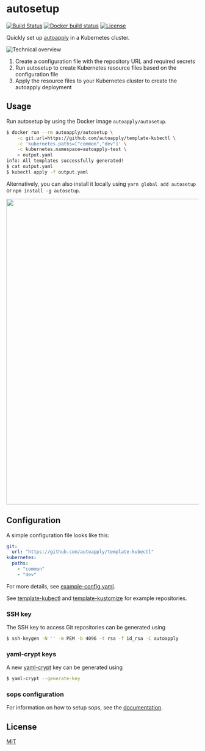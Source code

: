 # autosetup

[![Build Status](https://img.shields.io/travis/autoapply/autosetup.svg?style=flat-square)](https://travis-ci.org/autoapply/autosetup) [![Docker build status](https://img.shields.io/docker/build/autoapply/autosetup.svg?style=flat-square)](https://hub.docker.com/r/autoapply/autosetup/) [![License](https://img.shields.io/badge/license-MIT-blue.svg?style=flat-square)](https://github.com/autoapply/autosetup/blob/master/LICENSE)

Quickly set up [autoapply](https://github.com/autoapply/autoapply) in a Kubernetes cluster.

![Technical overview](https://autoapply.github.io/autosetup/overview.svg)

1. Create a configuration file with the repository URL and required secrets
2. Run autosetup to create Kubernetes resource files based on the configuration file
3. Apply the resource files to your Kubernetes cluster to create the autoapply deployment

## Usage

Run autosetup by using the Docker image `autoapply/autosetup`.

```bash
$ docker run --rm autoapply/autosetup \
    -c git.url=https://github.com/autoapply/template-kubectl \
    -c 'kubernetes.paths=["common","dev"]' \
    -c kubernetes.namespace=autoapply-test \
    > output.yaml
info: All templates successfully generated!
$ cat output.yaml
$ kubectl apply -f output.yaml
```

Alternatively, you can also install it locally using `yarn global add autosetup` or `npm install -g autosetup`.

<p align="center">
  <img  width="800" src="https://autoapply.github.io/autosetup/demo.svg">
</p>

## Configuration

A simple configuration file looks like this:

```yaml
git:
  url: "https://github.com/autoapply/template-kubectl"
kubernetes:
  paths:
    - "common"
    - "dev"
```

For more details, see [example-config.yaml](example-config.yaml).

See [template-kubectl](https://github.com/autoapply/template-kubectl) and [template-kustomize](https://github.com/autoapply/template-kustomize) for example repositories.

### SSH key

The SSH key to access Git repositories can be generated using

```bash
$ ssh-keygen -N '' -m PEM -b 4096 -t rsa -f id_rsa -C autoapply
```

### yaml-crypt keys

A new [yaml-crypt](https://github.com/autoapply/yaml-crypt) key can be generated using

```bash
$ yaml-crypt --generate-key
```

### sops configuration

For information on how to setup sops, see the [documentation](https://github.com/mozilla/sops).

## License

[MIT](LICENSE)
